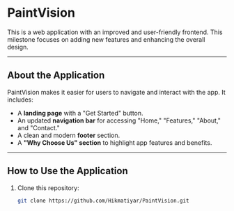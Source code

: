 # PaintVision

This is a web application with an improved and user-friendly frontend. This milestone focuses on adding new features and enhancing the overall design.

---

## About the Application

PaintVision makes it easier for users to navigate and interact with the app. It includes:
- A **landing page** with a "Get Started" button.
- An updated **navigation bar** for accessing "Home," "Features," "About," and "Contact."
- A clean and modern **footer** section.
- A **"Why Choose Us" section** to highlight app features and benefits.

---

## How to Use the Application

1. Clone this repository:
   ```bash
   git clone https://github.com/Hikmatiyar/PaintVision.git
